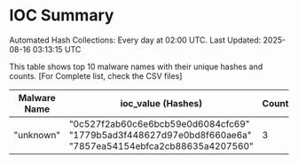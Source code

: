 # IOC Summary

Automated Hash Collections: Every day at 02:00 UTC. Last Updated: 2025-08-16 03:13:15 UTC

This table shows top 10 malware names with their unique hashes and counts. [For Complete list, check the CSV files]

| Malware Name | ioc_value (Hashes) | Count |
|--------------|--------------------|-------|
|  "unknown" |  "0c527f2ab60c6e6bcb59e0d6084cfc69"<br> "1779b5ad3f448627d97e0bd8f660ae6a"<br> "7857ea54154ebfca2cb88635a4207560" | 3 |